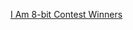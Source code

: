 ---
layout: post
wordpress_id: 112
wordpress_url: http://noesbueno.com/archives/112
date: '2006-04-12 17:11:55 -0500'
date_gmt: '2006-04-12 22:11:55 -0500'
body: |
  <p><a href="http://games.ign.com/articles/700/700977p1.html">I Am 8-bit Contest Winners</a></p>
---